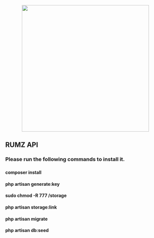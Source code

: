 <p align="center"><a href="https://laravel.com" target="_blank"><img src="https://raw.githubusercontent.com/laravel/art/master/logo-lockup/5%20SVG/2%20CMYK/1%20Full%20Color/laravel-logolockup-cmyk-red.svg" width="400"></a></p>

## RUMZ API

### Please run the following commands to install it.

###

#### composer install
#### php artisan generate:key
#### sudo chmod -R 777 /storage
#### php artisan storage:link
#### php artisan migrate
#### php artisan db:seed
